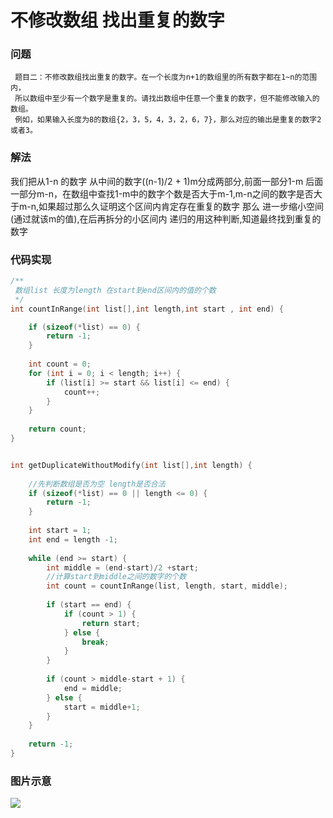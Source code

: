 # 不修改数组 找出重复的数字

### 问题

```
 题目二：不修改数组找出重复的数字。在一个长度为n+1的数组里的所有数字都在1~n的范围内，
 所以数组中至少有一个数字是重复的。请找出数组中任意一个重复的数字，但不能修改输入的数组。
 例如，如果输入长度为8的数组{2，3，5，4，3，2，6，7}，那么对应的输出是重复的数字2或者3。
```

### 解法

我们把从1-n 的数字 从中间的数字((n-1)/2 + 1)m分成两部分,前面一部分1-m 后面一部分m-n，在数组中查找1-m中的数字个数是否大于m-1,m-n之间的数字是否大于m-n,如果超过那么久证明这个区间内肯定存在重复的数字 那么 进一步缩小空间(通过就该m的值),在后再拆分的小区间内 递归的用这种判断,知道最终找到重复的数字

### 代码实现

```C
/**
 数组list 长度为length 在start到end区间内的值的个数
 */
int countInRange(int list[],int length,int start , int end) {

    if (sizeof(*list) == 0) {
        return -1;
    }
    
    int count = 0;
    for (int i = 0; i < length; i++) {
        if (list[i] >= start && list[i] <= end) {
            count++;
        }
    }
    
    return count;
}


int getDuplicateWithoutModify(int list[],int length) {
    
    //先判断数组是否为空 length是否合法
    if (sizeof(*list) == 0 || length <= 0) {
        return -1;
    }
    
    int start = 1;
    int end = length -1;
    
    while (end >= start) {
        int middle = (end-start)/2 +start;
        //计算start到middle之间的数字的个数
        int count = countInRange(list, length, start, middle);
        
        if (start == end) {
            if (count > 1) {
                return start;
            } else {
                break;
            }
        }
        
        if (count > middle-start + 1) {
            end = middle;
        } else {
            start = middle+1;
        }
    }
    
    return -1;
}
```

### 图片示意

![](http://og0h689k8.bkt.clouddn.com/18-3-5/77250516.jpg)

